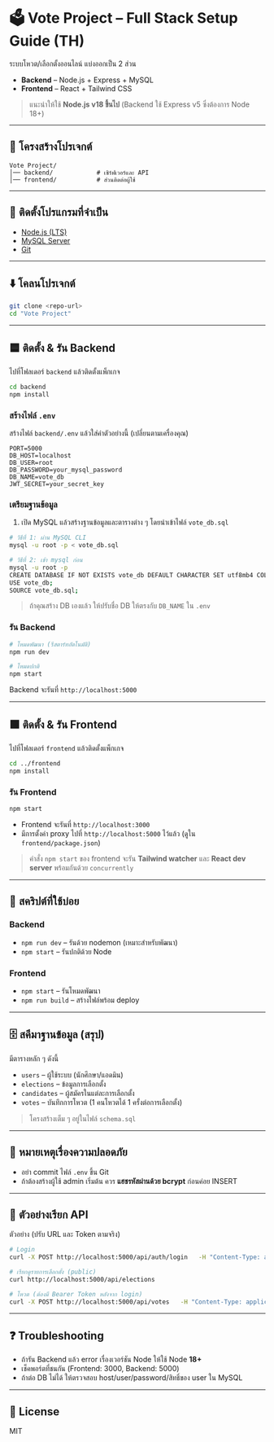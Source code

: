 # 🗳 Vote Project – Full Stack Setup Guide (TH)

ระบบโหวต/เลือกตั้งออนไลน์ แบ่งออกเป็น 2 ส่วน
- **Backend** – Node.js + Express + MySQL
- **Frontend** – React + Tailwind CSS

> แนะนำให้ใช้ **Node.js v18 ขึ้นไป** (Backend ใช้ Express v5 ซึ่งต้องการ Node 18+)

---

## 📂 โครงสร้างโปรเจกต์
```
Vote Project/
│── backend/            # เซิร์ฟเวอร์และ API
│── frontend/           # ส่วนติดต่อผู้ใช้
```

---

## 🔧 ติดตั้งโปรแกรมที่จำเป็น
- [Node.js (LTS)](https://nodejs.org/)
- [MySQL Server](https://dev.mysql.com/downloads/)
- [Git](https://git-scm.com/)

---

## ⬇️ โคลนโปรเจกต์
```bash
git clone <repo-url>
cd "Vote Project"
```

---

## 🟦 ติดตั้ง & รัน Backend
ไปที่โฟลเดอร์ `backend` แล้วติดตั้งแพ็กเกจ
```bash
cd backend
npm install
```

### สร้างไฟล์ `.env`
สร้างไฟล์ `backend/.env` แล้วใส่ค่าตัวอย่างนี้ (เปลี่ยนตามเครื่องคุณ)
```env
PORT=5000
DB_HOST=localhost
DB_USER=root
DB_PASSWORD=your_mysql_password
DB_NAME=vote_db
JWT_SECRET=your_secret_key
```

### เตรียมฐานข้อมูล
1) เปิด MySQL แล้วสร้างฐานข้อมูลและตารางต่าง ๆ โดยนำเข้าไฟล์ `vote_db.sql`
```bash
# วิธีที่ 1: ผ่าน MySQL CLI
mysql -u root -p < vote_db.sql

# วิธีที่ 2: เข้า mysql ก่อน
mysql -u root -p
CREATE DATABASE IF NOT EXISTS vote_db DEFAULT CHARACTER SET utf8mb4 COLLATE utf8mb4_unicode_ci;
USE vote_db;
SOURCE vote_db.sql;
```

> ถ้าคุณสร้าง DB เองแล้ว ให้ปรับชื่อ DB ให้ตรงกับ `DB_NAME` ใน `.env`

### รัน Backend
```bash
# โหมดพัฒนา (รีสตาร์ทอัตโนมัติ)
npm run dev

# โหมดปกติ
npm start
```
Backend จะรันที่ `http://localhost:5000`

---

## 🟩 ติดตั้ง & รัน Frontend
ไปที่โฟลเดอร์ `frontend` แล้วติดตั้งแพ็กเกจ
```bash
cd ../frontend
npm install
```

### รัน Frontend
```bash
npm start
```
- Frontend จะรันที่ `http://localhost:3000`
- มีการตั้งค่า proxy ไปที่ `http://localhost:5000` ไว้แล้ว (ดูใน `frontend/package.json`)

> คำสั่ง `npm start` ของ frontend จะรัน **Tailwind watcher** และ **React dev server** พร้อมกันด้วย `concurrently`

---

## 🧰 สคริปต์ที่ใช้บ่อย

### Backend
- `npm run dev` – รันด้วย nodemon (เหมาะสำหรับพัฒนา)
- `npm start` – รันปกติด้วย Node

### Frontend
- `npm start` – รันโหมดพัฒนา
- `npm run build` – สร้างไฟล์พร้อม deploy

---

## 🗄️ สคีมาฐานข้อมูล (สรุป)
มีตารางหลัก ๆ ดังนี้
- `users` – ผู้ใช้ระบบ (นักศึกษา/แอดมิน)
- `elections` – ข้อมูลการเลือกตั้ง
- `candidates` – ผู้สมัครในแต่ละการเลือกตั้ง
- `votes` – บันทึกการโหวต (1 คนโหวตได้ 1 ครั้งต่อการเลือกตั้ง)

> โครงสร้างเต็ม ๆ อยู่ในไฟล์ `schema.sql`

---

## 🔐 หมายเหตุเรื่องความปลอดภัย
- อย่า commit ไฟล์ `.env` ขึ้น Git
- ถ้าต้องสร้างผู้ใช้ admin เริ่มต้น ควร **แฮชรหัสผ่านด้วย bcrypt** ก่อนค่อย INSERT

---

## 🧪 ตัวอย่างเรียก API
ตัวอย่าง (ปรับ URL และ Token ตามจริง)
```bash
# Login
curl -X POST http://localhost:5000/api/auth/login   -H "Content-Type: application/json"   -d '{"studentId":"65000001","password":"your_password"}'

# เรียกดูรายการเลือกตั้ง (public)
curl http://localhost:5000/api/elections

# โหวต (ต้องมี Bearer Token หลังจาก login)
curl -X POST http://localhost:5000/api/votes   -H "Content-Type: application/json"   -H "Authorization: Bearer <YOUR_JWT_TOKEN>"   -d '{"election_id":1,"candidate_id":3}'
```

---

## ❓ Troubleshooting
- ถ้ารัน Backend แล้ว error เรื่องเวอร์ชัน Node ให้ใช้ Node **18+**
- เช็คพอร์ตที่ชนกัน (Frontend: 3000, Backend: 5000)
- ถ้าต่อ DB ไม่ได้ ให้ตรวจสอบ host/user/password/สิทธิ์ของ user ใน MySQL

---

## 📜 License
MIT
